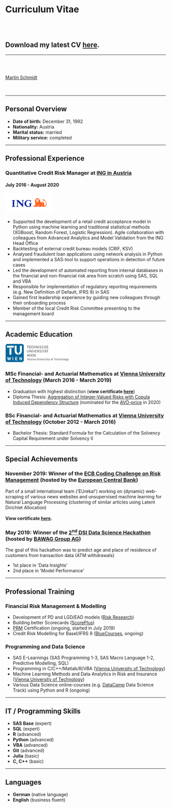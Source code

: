 # Curriculum Vitae
<br><br>

## Download my latest CV [here](/pdf/20200505_CV_Martin_Schmidt_English.pdf).
---
<br><br>

<script type="text/javascript" src="https://platform.linkedin.com/badges/js/profile.js" async defer>
</script>

<div class="LI-profile-badge"  data-version="v1" data-size="large" data-locale="en_EN" data-type="horizontal" data-theme="dark" data-vanity="martschm"><a class="LI-simple-link" href='https://at.linkedin.com/in/martschm?trk=profile-badge'>Martin Schmidt</a></div>
<br><br>


---

## Personal Overview

- **Date of birth:** December 31, 1992
- **Nationality:** Austria
- **Marital status:** married
- **Military service:** completed

---

## Professional Experience

### Quantitative Credit Risk Manager at [ING in Austria](https://ing.at) 
#### July 2016 - August 2020

<img src="images/ING.jpg?raw=true" width="150"/>

- Supported the development of a retail credit acceptance model 
in Python using machine learning and traditional statistical
methods (XGBoost, Random Forest, Logistic Regression).
Agile collaboration with colleagues from Advanced
Analytics and Model Validation from the ING Head Office
- Backtesting of external credit bureau models (CRIF, KSV)
- Analysed fraudulent loan applications using network analysis
in Python and implemented a SAS-tool to support operations
in detection of future cases
- Led the development of automated reporting from internal
databases in the financial and non-financial risk area from
scratch using SAS, SQL and VBA
- Responsible for implementation of regulatory reporting requirements
(e.g. New Definition of Default, IFRS 9) in SAS
- Gained first leadership experience by guiding new colleagues through their onboarding process
- Member of the local Credit Risk Committee presenting to
the management board

---

## Academic Education
<img src="images/TUWien.png?raw=true" width="200"/>

### MSc Financial- and Actuarial Mathematics at [Vienna University of Technology](https://www.tuwien.at/) (March 2016 - March 2019)

- Graduation with highest distinction (**view certificate [here](/pdf/Studies_Certificate_Martin_Schmidt.pdf)**)
- Diploma Thesis: [Aggregation of Integer-Valued Risks with Copula Induced Dependency Structure](/diploma_thesis) (nominated for the [AVÖ-price](http://avoe.at/wp-content/uploads/2014/09/AVOe_Foerderung_Abschlussarbeiten_2016.pdf) in 2020)

### BSc Financial- and Actuarial Mathematics at [Vienna University of Technology](https://www.tuwien.at/) (October 2012 - March 2016)

- Bachelor Thesis: Standard Formula for the Calculation of the Solvency Capital Requirement under Solvency II

---

## Special Achievements
### November 2019: Winner of the [ECB Coding Challenge on Risk Management](https://www.ecb.europa.eu/ecb/educational/youth-initiatives/html/coding-challenge.en.html) (hosted by the [European Central Bank](https://www.ecb.europa.eu/home/html/index.en.html))
Part of a small international team (’EUreka!’) working on (dynamic) web-scraping of various news websites and unsupervised machine learning for Natural Language Processing (clustering of similar articles using Latent Dirichlet Allocation)
<br><br>
**View certificate [here](/pdf/ECB_Coding_Challenge_Risk_Management_Martin_Schmidt.pdf).**

### May 2019: Winner of the [2<sup>nd</sup> DSI Data Science Hackathon](https://www.univie.ac.at/dsi-students/events/) (hosted by [BAWAG Group AG](https://www.bawaggroup.com/BAWAGGROUP/group/EN))
The goal of this hackathon was to predict age and place of residence of customers from transaction data (ATM withdrawals)
- 1st place in 'Data Insights'
- 2nd place in 'Model Performance'

---

## Professional Training

### Financial Risk Management & Modelling
- Development of PD and LGD/EAD models ([Risk Research](https://www.risk-research.de/de/startseite))
- Building better Scorecards ([ScorePlus](https://www.scoreplus.de/))
-  [PRM](https://prmia.org/) Certification (ongoing, started in July 2019)
- Credit Risk Modelling for Basel/IFRS 9 ([BlueCourses](https://www.bluecourses.com/courses/course-v1:bluecourses+BC2+September2019/about), ongoing)

### Programming and Data Science
- SAS E-Learnings (SAS Programming 1-3, SAS Macro Language 1-2, Predictive Modelling, SQL)
- Programming in C/C++/Matlab/R/VBA ([Vienna University of Technology](https://www.tuwien.at/))
- Machine Learning Methods and Data Analytics in Risk and Insurance ([Vienna University of Technology](https://www.tuwien.at/))
- Various Data Science online-courses (e.g. [DataCamp](https://www.datacamp.com/) Data Science Track) using Python and R (ongoing)

---

## IT / Programming Skills
- **SAS Base** (expert)
- **SQL** (expert)
- **R** (advanced)
- **Python** (advanced)
- **VBA** (advanced)
- **Git** (advanced)
- **Julia** (basic)
- **C, C++** (basic)

---

## Languages
- **German** (native language)
- **English** (business fluent)
